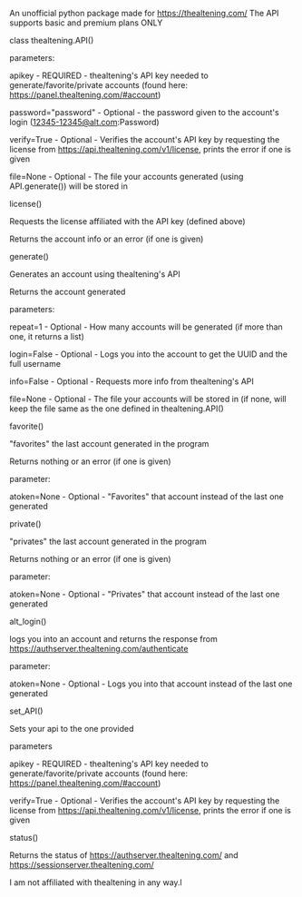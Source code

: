 An unofficial python package made for https://thealtening.com/
The API supports basic and premium plans ONLY

class thealtening.API()

parameters:

apikey - REQUIRED - thealtening's API key needed to generate/favorite/private accounts (found here: https://panel.thealtening.com/#account)

password="password" - Optional - the password given to the account's login (12345-12345@alt.com:Password)

verify=True - Optional - Verifies the account's API key by requesting the license from https://api.thealtening.com/v1/license, prints the error if one is given

file=None - Optional - The file your accounts generated (using API.generate()) will be stored in


license()

Requests the license affiliated with the API key (defined above)

Returns the account info or an error (if one is given)

generate()

Generates an account using thealtening's API

Returns the account generated

parameters:

repeat=1 - Optional - How many accounts will be generated (if more than one, it returns a list)

login=False - Optional - Logs you into the account to get the UUID and the full username

info=False - Optional - Requests more info from thealtening's API

file=None - Optional - The file your accounts will be stored in (if none, will keep the file same as the one defined in thealtening.API()


favorite()

"favorites" the last account generated in the program

Returns nothing or an error (if one is given)

parameter:

atoken=None - Optional - "Favorites" that account instead of the last one generated 


private()

"privates" the last account generated in the program

Returns nothing or an error (if one is given)

parameter:

atoken=None - Optional - "Privates" that account instead of the last one generated 


alt_login()

logs you into an account and returns the response from https://authserver.thealtening.com/authenticate

parameter:

atoken=None - Optional - Logs you into that account instead of the last one generated 


set_API()

Sets your api to the one provided

parameters

apikey - REQUIRED - thealtening's API key needed to generate/favorite/private accounts (found here: https://panel.thealtening.com/#account)

verify=True - Optional - Verifies the account's API key by requesting the license from https://api.thealtening.com/v1/license, prints the error if one is given


status()

Returns the status of https://authserver.thealtening.com/ and https://sessionserver.thealtening.com/ 





I am not affiliated with thealtening in any way.l